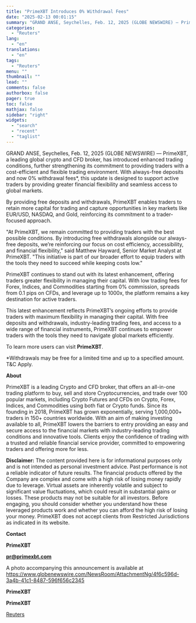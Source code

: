 ```yaml
---
title: "PrimeXBT Introduces 0% Withdrawal Fees"
date: "2025-02-13 00:01:15"
summary: "GRAND ANSE, Seychelles, Feb. 12, 2025 (GLOBE NEWSWIRE) — PrimeXBT, a leading global crypto and CFD broker, has introduced enhanced trading conditions, further strengthening its commitment to providing traders with a cost-efficient and flexible trading environment. With always-free deposits and now 0% withdrawal fees*, this update is designed to support..."
categories:
  - "Reuters"
lang:
  - "en"
translations:
  - "en"
tags:
  - "Reuters"
menu: ""
thumbnail: ""
lead: ""
comments: false
authorbox: false
pager: true
toc: false
mathjax: false
sidebar: "right"
widgets:
  - "search"
  - "recent"
  - "taglist"
---
```


GRAND ANSE, Seychelles, Feb. 12, 2025 (GLOBE NEWSWIRE) — PrimeXBT, a leading global crypto and CFD broker, has introduced enhanced trading conditions, further strengthening its commitment to providing traders with a cost-efficient and flexible trading environment. With always-free deposits and now 0% withdrawal fees\*, this update is designed to support active traders by providing greater financial flexibility and seamless access to global markets.

By providing free deposits and withdrawals, PrimeXBT enables traders to retain more capital for trading and capture opportunities in key markets like EUR/USD, NASDAQ, and Gold, reinforcing its commitment to a trader-focused approach.

"At PrimeXBT, we remain committed to providing traders with the best possible conditions. By introducing free withdrawals alongside our always-free deposits, we’re reinforcing our focus on cost efficiency, accessibility, and financial flexibility," said Matthew Hayward, Senior Market Analyst at PrimeXBT. "This initiative is part of our broader effort to equip traders with the tools they need to succeed while keeping costs low."

PrimeXBT continues to stand out with its latest enhancement, offering traders greater flexibility in managing their capital. With low trading fees for Forex, Indices, and Commodities starting from 0% commission, spreads from 0.1 pips on CFDs, and leverage up to 1000x, the platform remains a key destination for active traders.

This latest enhancement reflects PrimeXBT’s ongoing efforts to provide traders with maximum flexibility in managing their capital. With free deposits and withdrawals, industry-leading trading fees, and access to a wide range of financial instruments, PrimeXBT continues to empower traders with the tools they need to navigate global markets efficiently.

To learn more users can visit **PrimeXBT**.

\*Withdrawals may be free for a limited time and up to a specified amount. T&C Apply.

**About**

PrimeXBT is a leading Crypto and CFD broker, that offers an all-in-one trading platform to buy, sell and store Cryptocurrencies, and trade over 100 popular markets, including Crypto Futures and CFDs on Crypto, Forex, Indices, and Commodities using both fiat or Crypto funds. Since its founding in 2018, PrimeXBT has grown exponentially, serving 1,000,000+ traders in 150+ countries worldwide. With an aim of making investing available to all, PrimeXBT lowers the barriers to entry providing an easy and secure access to the financial markets with industry-leading trading conditions and innovative tools. Clients enjoy the confidence of trading with a trusted and reliable financial service provider, committed to empowering traders and offering more for less.

**Disclaimer:** The content provided here is for informational purposes only and is not intended as personal investment advice. Past performance is not a reliable indicator of future results. The financial products offered by the Company are complex and come with a high risk of losing money rapidly due to leverage. Virtual assets are inherently volatile and subject to significant value fluctuations, which could result in substantial gains or losses. These products may not be suitable for all investors. Before engaging, you should consider whether you understand how these leveraged products work and whether you can afford the high risk of losing your money. PrimeXBT does not accept clients from Restricted Jurisdictions as indicated in its website.

**Contact**

**PrimeXBT**

**pr@primexbt.com**

A photo accompanying this announcement is available at https://www.globenewswire.com/NewsRoom/AttachmentNg/4f6c596d-3a4b-41c1-8487-596f656c2345

**PrimeXBT**

**PrimeXBT**

[Reuters](https://www.tradingview.com/news/reuters.com,2025-02-12:newsml_GNX4GslG7:0-primexbt-introduces-0-withdrawal-fees/)

